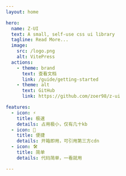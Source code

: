 ```yaml
---
layout: home

hero:
  name: Z-UI
  text: A small, self-use css ui library
  tagline: Read More...
  image:
    src: /logo.png
    alt: VitePress
  actions:
    - theme: brand
      text: 查看文档
      link: /guide/getting-started
    - theme: alt
      text: GitHub
      link: https://github.com/zoer98/z-ui

features:
  - icon: ⚡️
    title: 极速
    details: 占用极小，仅有几十kb
  - icon: 🖖
    title: 便捷
    details: 开箱即用，可引用第三方cdn
  - icon: 🛠️
    title: 简单
    details: 代码简单，一看就用

---
```

